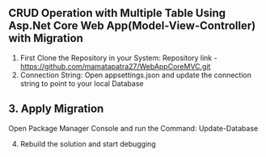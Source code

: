 ## CRUD Operation with Multiple Table Using Asp.Net Core Web App(Model-View-Controller) with Migration  
1. First Clone the Repository in your System: 
      Repository link - https://github.com/mamatapatra27/WebAppCoreMVC.git
2. Connection String: 
      Open appsettings.json and update the connection string to point to your local Database
##  3. Apply Migration
   Open Package Manager Console and run the Command: 
   Update-Database  
   
4. Rebuild the solution and start debugging
